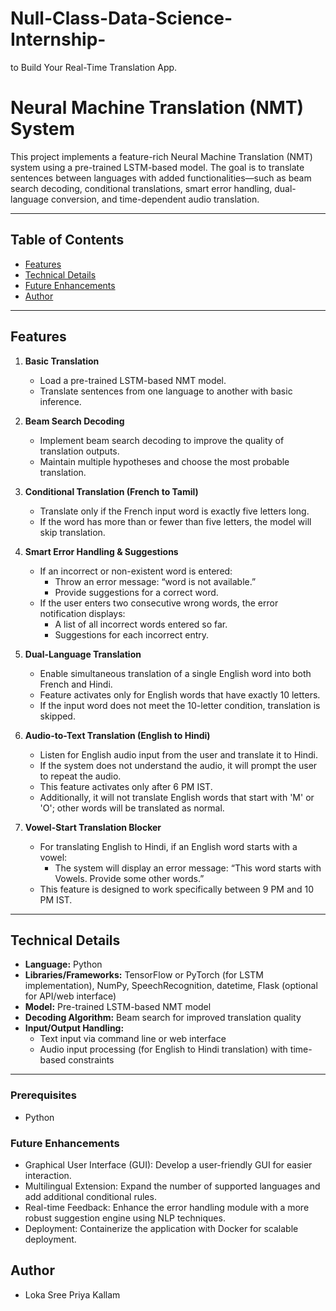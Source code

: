 # Null-Class-Data-Science-Internship-
to Build Your Real-Time Translation App.
# Neural Machine Translation (NMT) System

This project implements a feature-rich Neural Machine Translation (NMT) system using a pre-trained LSTM-based model. The goal is to translate sentences between languages with added functionalities—such as beam search decoding, conditional translations, smart error handling, dual-language conversion, and time-dependent audio translation.

---

## Table of Contents

- [Features](#features)
- [Technical Details](#technical-details)
- [Future Enhancements](#future-enhancements)
- [Author](#author)

---

## Features

1. **Basic Translation**
   - Load a pre-trained LSTM-based NMT model.
   - Translate sentences from one language to another with basic inference.

2. **Beam Search Decoding**
   - Implement beam search decoding to improve the quality of translation outputs.
   - Maintain multiple hypotheses and choose the most probable translation.

3. **Conditional Translation (French to Tamil)**
   - Translate only if the French input word is exactly five letters long.
   - If the word has more than or fewer than five letters, the model will skip translation.

4. **Smart Error Handling & Suggestions**
   - If an incorrect or non-existent word is entered:
     - Throw an error message: “word is not available.”
     - Provide suggestions for a correct word.
   - If the user enters two consecutive wrong words, the error notification displays:
     - A list of all incorrect words entered so far.
     - Suggestions for each incorrect entry.

5. **Dual-Language Translation**
   - Enable simultaneous translation of a single English word into both French and Hindi.
   - Feature activates only for English words that have exactly 10 letters.
   - If the input word does not meet the 10-letter condition, translation is skipped.

6. **Audio-to-Text Translation (English to Hindi)**
   - Listen for English audio input from the user and translate it to Hindi.
   - If the system does not understand the audio, it will prompt the user to repeat the audio.
   - This feature activates only after 6 PM IST.
   - Additionally, it will not translate English words that start with 'M' or 'O'; other words will be translated as normal.

7. **Vowel-Start Translation Blocker**
   - For translating English to Hindi, if an English word starts with a vowel:
     - The system will display an error message: “This word starts with Vowels. Provide some other words.”
   - This feature is designed to work specifically between 9 PM and 10 PM IST.

---

## Technical Details

- **Language:** Python  
- **Libraries/Frameworks:** TensorFlow or PyTorch (for LSTM implementation), NumPy, SpeechRecognition, datetime, Flask (optional for API/web interface)  
- **Model:** Pre-trained LSTM-based NMT model  
- **Decoding Algorithm:** Beam search for improved translation quality  
- **Input/Output Handling:**  
  - Text input via command line or web interface  
  - Audio input processing (for English to Hindi translation) with time-based constraints

---


### Prerequisites

- Python
  
### Future Enhancements
- Graphical User Interface (GUI): Develop a user-friendly GUI for easier interaction.
- Multilingual Extension: Expand the number of supported languages and add additional conditional rules.
- Real-time Feedback: Enhance the error handling module with a more robust suggestion engine using NLP techniques.
- Deployment: Containerize the application with Docker for scalable deployment.

## Author
- Loka Sree Priya Kallam



